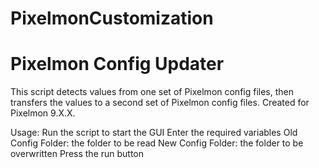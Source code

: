 # PixelmonCustomization
# Pixelmon Config Updater
This script detects values from one set of Pixelmon config files, then transfers the values to a second set of Pixelmon config files. Created for Pixelmon 9.X.X.
	
Usage:
	Run the script to start the GUI
	Enter the required variables
		Old Config Folder: the folder to be read
		New Config Folder: the folder to be overwritten
	Press the run button